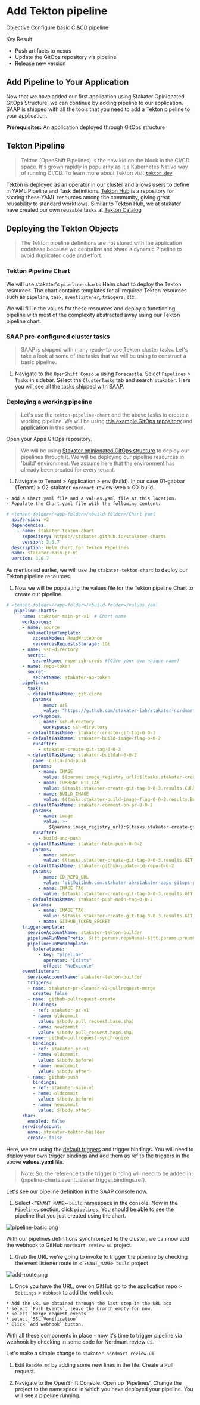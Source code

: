 # Add Tekton pipeline

Objective
Configure basic CI&CD pipeline

Key Result

- Push artifacts to nexus
- Update the GitOps repository via pipeline
- Release new version

## Add Pipeline to Your Application

Now that we have added our first application using Stakater Opinionated GitOps Structure, we can continue by adding pipeline to our application.
SAAP is shipped with all the tools that you need to add a Tekton pipeline to your application.

**Prerequisites:**
An application deployed through GitOps structure

## Tekton Pipeline

> Tekton (OpenShift Pipelines) is the new kid on the block in the CI/CD space. It's grown rapidly in popularity as it's Kubernetes Native way of running CI/CD. To learn more about Tekton visit [`tekton.dev`](https://tekton.dev/)

Tekton is deployed as an operator in our cluster and allows users to define in YAML Pipeline and Task definitions. <span style="color:blue;">[Tekton Hub](https://hub.tekton.dev/)</span> is a repository for sharing these YAML resources among the community, giving great reusability to standard workflows.
Similar to Tekton Hub, we at stakater have created our own reusable tasks at [Tekton Catalog](https://github.com/stakater/tekton-catalog/)

## Deploying the Tekton Objects

> The Tekton pipeline definitions are not stored with the application codebase because we centralize and share a dynamic Pipeline to avoid duplicated code and effort.

### Tekton Pipeline Chart

We will use stakater's `pipeline-charts` Helm chart to deploy the Tekton resources. The chart contains templates for all required Tekton resources such as `pipeline`, `task`, `eventlistener`, `triggers`, etc.

We will fill in the values for these resources and deploy a functioning pipeline with most of the complexity abstracted away using our Tekton pipeline chart.

### SAAP pre-configured cluster tasks

> SAAP is shipped with many ready-to-use Tekton cluster tasks. Let's take a look at some of the tasks that we will be using to construct a basic pipeline.

1. Navigate to the `OpenShift Console` using `Forecastle`. Select `Pipelines` > `Tasks` in sidebar. Select the `ClusterTasks` tab and search `stakater`. Here you will see all the tasks shipped with SAAP.

### Deploying a working pipeline

> Let's use the `tekton-pipeline-chart` and the above tasks to create a working pipeline. We will be using [this example GitOps repository](https://github.com/stakater/nordmart-apps-gitops-config) and [application](https://github.com/stakater-lab/stakater-nordmart-review) in this section.

Open your Apps GitOps repository.
  > We will be using [Stakater opinionated GitOps structure](https://docs.stakater.com/saap/for-delivery-engineers/gitops/structure.html) to deploy our pipelines through it. We will be deploying our pipeline resources in 'build' environment. We assume here that the environment has already been created for every tenant.

  1. Navigate to Tenant > Application > env (build). In our case 01-gabbar (Tenant) > 02-stakater-`nordmart`-review-web > 00-build.

    - Add a Chart.yaml file and a values.yaml file at this location.
    - Populate the Chart.yaml file with the following content:

```yaml
# <tenant-folder>/<app-folder>/<build-folder>/Chart.yaml
  apiVersion: v2
  dependencies:
    - name: stakater-tekton-chart
      repository: https://stakater.github.io/stakater-charts
      version: 3.6.7
  description: Helm chart for Tekton Pipelines
  name: stakater-main-pr-v1
  version: 3.6.7
```

As mentioned earlier, we will use the `stakater-tekton-chart` to deploy our Tekton pipeline resources.

  1. Now we will be populating the values file for the Tekton pipeline Chart to create our pipeline.

```yaml
# <tenant-folder>/<app-folder>/<build-folder>/values.yaml
   pipeline-charts:
      name: stakater-main-pr-v1  # Chart name
      workspaces:
      - name: source
        volumeClaimTemplate:
          accessModes: ReadWriteOnce
          resourcesRequestsStorage: 1Gi
      - name: ssh-directory
        secret:
          secretName: repo-ssh-creds #(Give your own unique name)
      - name: repo-token
        secret:
          secretName: stakater-ab-token
      pipelines:
        tasks:
        - defaultTaskName: git-clone
          params:
            - name: url
              value: "https://github.com/stakater-lab/stakater-nordmart-review-web.git"
          workspaces:
            - name: ssh-directory
              workspace: ssh-directory
        - defaultTaskName: stakater-create-git-tag-0-0-3
        - defaultTaskName: stakater-build-image-flag-0-0-2
          runAfter:
            - stakater-create-git-tag-0-0-3
        - defaultTaskName: stakater-buildah-0-0-2
          name: build-and-push
          params:
            - name: IMAGE
              value: $(params.image_registry_url):$(tasks.stakater-create-git-tag-0-0-3.results.GIT_TAG)
            - name: CURRENT_GIT_TAG
              value: $(tasks.stakater-create-git-tag-0-0-3.results.CURRENT_GIT_TAG)
            - name: BUILD_IMAGE
              value: $(tasks.stakater-build-image-flag-0-0-2.results.BUILD_IMAGE)
        - defaultTaskName: stakater-comment-on-pr-0-0-2
          params:
            - name: image
              value: >-
                $(params.image_registry_url):$(tasks.stakater-create-git-tag-0-0-3.results.GIT_TAG)
          runAfter:
            - build-and-push
        - defaultTaskName: stakater-helm-push-0-0-2
          params:
            - name: semVer
              value: $(tasks.stakater-create-git-tag-0-0-3.results.GIT_TAG)
        - defaultTaskName: stakater-github-update-cd-repo-0-0-2
          params:
            - name: CD_REPO_URL
              value: 'git@github.com:stakater-ab/stakater-apps-gitops-prod.git'
            - name: IMAGE_TAG
              value: $(tasks.stakater-create-git-tag-0-0-3.results.GIT_TAG)
        - defaultTaskName: stakater-push-main-tag-0-0-2
          params:
            - name: IMAGE_TAG
              value: $(tasks.stakater-create-git-tag-0-0-3.results.GIT_TAG)
            - name: GITHUB_TOKEN_SECRET
      triggertemplate:
        serviceAccountName: stakater-tekton-builder
        pipelineRunNamePrefix: $(tt.params.repoName)-$(tt.params.prnumberBranch)
        pipelineRunPodTemplate:
          tolerations:
            - key: "pipeline"
              operator: "Exists"
              effect: "NoExecute"
      eventlistener:
        serviceAccountName: stakater-tekton-builder
        triggers:
        - name: stakater-pr-cleaner-v2-pullrequest-merge
          create: false
        - name: github-pullrequest-create
          bindings:
          - ref: stakater-pr-v1
          - name: oldcommit
            value: $(body.pull_request.base.sha)
          - name: newcommit
            value: $(body.pull_request.head.sha)
        - name: github-pullrequest-synchronize
          bindings:
          - ref: stakater-pr-v1
          - name: oldcommit
            value: $(body.before)
          - name: newcommit
            value: $(body.after)
        - name: github-push
          bindings:
          - ref: stakater-main-v1
          - name: oldcommit
            value: $(body.before)
          - name: newcommit
            value: $(body.after)
      rbac:
        enabled: false
      serviceAccount:
        name: stakater-tekton-builder
        create: false
```

Here, we are using the [default triggers](https://github.com/stakater/stakater-tekton-chart/blob/main/stakater-tekton-chart/default-config/triggers.yaml) and trigger bindings. You will need to [deploy your own trigger bindings](https://github.com/stakater/stakater-tekton-chart/blob/085d1ba52175294a21255a27561ac0ebe8621e85/stakater-tekton-chart/values.yaml#L96) and add them as ref to the triggers in the above **values.yaml** file.

> Note: So, the reference to the trigger binding will need to be added in; (pipeline-charts.eventListener.trigger.bindings.ref).

Let's see our pipeline definition in the SAAP console now.

  1. Select `<TENANT_NAME>-build` namespace in the console. Now in the `Pipelines` section, click `pipelines`. You should be able to see the pipeline that you just created using the chart.

![pipeline-basic.png](../images/pipeline-basic.png)

With our pipelines definitions synchronized to the cluster, we can now add the webhook to GitHub `nordmart-review-ui` project.

  1. Grab the URL we're going to invoke to trigger the pipeline by checking the event listener route in `<TENANT_NAME>-build` project

![add-route.png](../images/add-route.png)

  1. Once you have the URL, over on GitHub go to the application repo > `Settings` > `Webhook` to add the webhook:

    * Add the URL we obtained through the last step in the URL box
    * select `Push Events`, leave the branch empty for now.
    * Select `Merge request events`
    * select `SSL Verification`
    * Click `Add webhook` button.

With all these components in place - now it's time to trigger pipeline via webhook by checking in some code for Nordmart review `ui`.

Let's make a simple change to `stakater-nordmart-review-ui`.

  1. Edit `ReadMe.md` by adding some new lines in the file. Create a Pull request.

  1. Navigate to the OpenShift Console. Open up 'Pipelines'. Change the project to the namespace in which you have deployed your pipeline. You will see a pipeline running.
